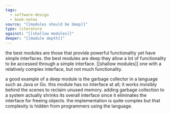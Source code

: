 ```yaml
---
tags:
  - software-design
  - book-notes
source: "[[modules should be deep]]"
type: literature
against: "[[shallow modules]]"
deeper: "[[module depth]]"
---
```

the best modules are those that provide powerful functionality yet have simple interfaces.
the best modules are deep they allow a lot of functionality to be accessed through a simple interface. [[shallow modules]] one with a relatively complex interface, but not much functionality.

a good example of a deep module is the garbage collector in a language such as Java or Go. this module has no interface at all; it works invisibly behind the scenes to reclaim unused memory. adding garbage collection to a system actually shrinks its overall interface since it eliminates the interface for freeing objects. the implementation is quite complex but that complexity is hidden from programmers using the language.

